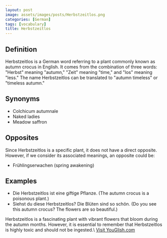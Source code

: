 ```yaml
---
layout: post
image: assets/images/posts/Herbstzeitlos.png
categories: [German]
tags: [vocabulary]
title: Herbstzeitlos
---
```


## Definition

Herbstzeitlos is a German word referring to a plant commonly known as autumn crocus in English. It comes from the combination of three words: "Herbst" meaning "autumn," "Zeit" meaning "time," and "los" meaning "less." The name Herbstzeitlos can be translated to "autumn timeless" or "timeless autumn."

## Synonyms

- Colchicum autumnale
- Naked ladies
- Meadow saffron

## Opposites

Since Herbstzeitlos is a specific plant, it does not have a direct opposite. However, if we consider its associated meanings, an opposite could be:

- Frühlingserwachen (spring awakening)

## Examples

- Die Herbstzeitlos ist eine giftige Pflanze. (The autumn crocus is a poisonous plant.)
- Siehst du diese Herbstzeitlos? Die Blüten sind so schön. (Do you see this autumn crocus? The flowers are so beautiful.)

Herbstzeitlos is a fascinating plant with vibrant flowers that bloom during the autumn months. However, it is essential to remember that Herbstzeitlos is highly toxic and should not be ingested.\ <a id="yg-widget-0" class="youglish-widget" data-query="Herbstzeitlos" data-lang="german" data-components="8412" data-auto-start="0" data-bkg-color="theme_light" data-title="How%20to%20pronounce%20Herbstzeitlos%20in%20German"  rel="nofollow" href="https://youglish.com">Visit YouGlish.com</a><script async src="https://youglish.com/public/emb/widget.js" charset="utf-8"></script>